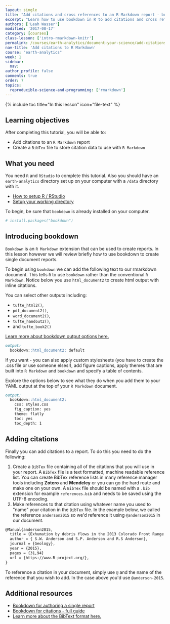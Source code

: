 ```yaml
---
layout: single
title: "Add citations and cross references to an R Markdown report - bookdown"
excerpt: "Learn how to use bookdown in R to add citations and cross references to your data-driven reports."
authors: ['Leah Wasser']
modified: '2017-08-17'
category: [courses]
class-lesson: ['intro-rmarkdown-knitr']
permalink: /courses/earth-analytics/document-your-science/add-citations-to-rmarkdown-report/
nav-title: 'Add citations to R Markdown'
course: "earth-analytics"
week: 1
sidebar:
  nav:
author_profile: false
comments: true
order: 7
topics:
  reproducible-science-and-programming: ['rmarkdown']
---
```


{% include toc title="In this lesson" icon="file-text" %}


<div class='notice--success' markdown="1">

## <i class="fa fa-graduation-cap" aria-hidden="true"></i> Learning objectives

After completing this tutorial, you will be able to:

* Add citations to an `R Markdown` report
* Create a `BibTex` file to store citation data to use with `R Markdown`

## <i class="fa fa-check-square-o fa-2" aria-hidden="true"></i> What you need

You need `R` and `RStudio` to complete this tutorial. Also you should have
an `earth-analytics` directory set up on your computer with a `/data`
directory with it.

* [How to setup R / RStudio](/courses/earth-analytics/document-your-science/setup-r-rstudio/)
* [Setup your working directory](/courses/earth-analytics/document-your-science/setup-working-directory/)

</div>

To begin, be sure that `bookdown` is already installed on your computer.



```r
# install.packages("bookdown")

```

## Introducing bookdown

`Bookdown` is an `R Markdown` extension that can be used to create reports. In
this lesson however we will review briefly how to use bookdown to create single
document reports.

To begin using `bookdown` we can add the following text to our rmarkdown document.
This tells `R` to use `bookdown` rather than the conventional `R Markdown`. Notice below
you use `html_document2` to create html output with inline citations.

You can select other outputs including:

* `tufte_html2()`,
* `pdf_document2()`,
* `word_document2()`,
* `tufte_handout2()`,
* and `tufte_book2()`

<a href="https://bookdown.org/yihui/bookdown/a-single-document.html#ref-R-rticles" target="_blank">Learn more about bookdown output options here.</a>


```md
output:
  bookdown::html_document2: default
```

If you want - you can also apply custom stylesheets (you have to create the .css
file or use someone elses!), add figure captions, apply themes that are built
into `R Markdown` and `bookdown` and specify a table of contents.

Explore the options below to see what they do when you add them to your YAML
output at the top of your `R Markdown` document.

```md
output:
  bookdown::html_document2:
    css: styles.css
    fig_caption: yes
    theme: flatly
    toc: yes
    toc_depth: 1

```

## Adding citations

Finally you can add citations to a report. To do this you need to do the following:

1. Create a `BibTex` file containing all of the citations that you will use in your report. A `BibTex` file is a text formatted, machine readable reference list. You can create BibTex reference lists in many reference manager tools including **Zotero** and **Mendeley** or you can go the hard route and make one on your own. A `BibTex` file should be named with a `.bib` extension for example `references.bib` and needs to be saved using the UTF-8 encoding.
2. Make references to that citation using whatever name you used to "name" your citation in the `BibTex` file. In the example below, we called the reference `anderson2015` so we'd reference it using `@anderson2015` in our document.


```md
@Manual{anderson2015,
  title = {Exhumation by debris flows in the 2013 Colorado Front Range storm},
  author = { S.W. Anderson and S.P. Anderson and R.S Anderson},
  journal = {Geology},
  year = {2015},
  pages = {31,94}
  url = {https://www.R-project.org/},
}

```

To reference a citation in your document, simply use `@` and the name of the
reference that you wish to add. In the case above you'd use `@anderson-2015`.

<div class="notice--info" markdown="1">

## Additional resources

* <a href="https://bookdown.org/yihui/bookdown/a-single-document.html#ref-R-rticles" target="_blank">Bookdown for authoring a single report</a>
* <a href="https://bookdown.org/yihui/bookdown/citations.html" target="_blank">Bookdown for citations - full guide</a>
* <a href="https://en.wikipedia.org/wiki/BibTeX" target = "_blank">Learn more about the BibText format here. </a>

</div>
